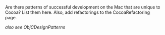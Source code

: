 Are there patterns of successful development on the Mac that are unique to Cocoa?  List them here.  Also, add refactorings to the CocoaRefactoring page.

*also see ObjCDesignPatterns*
